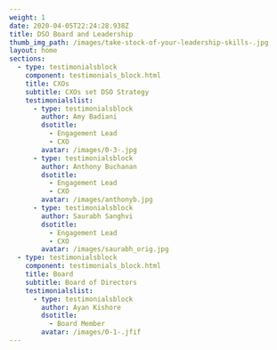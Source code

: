 ```yaml
---
weight: 1
date: 2020-04-05T22:24:28.938Z
title: DSO Board and Leadership
thumb_img_path: /images/take-stock-of-your-leadership-skills-.jpg
layout: home
sections:
  - type: testimonialsblock
    component: testimonials_block.html
    title: CXOs
    subtitle: CXOs set DSO Strategy
    testimonialslist:
      - type: testimonialsblock
        author: Amy Badiani
        dsotitle:
          - Engagement Lead
          - CXO
        avatar: /images/0-3-.jpg
      - type: testimonialsblock
        author: Anthony Buchanan
        dsotitle:
          - Engagement Lead
          - CXO
        avatar: /images/anthonyb.jpg
      - type: testimonialsblock
        author: Saurabh Sanghvi
        dsotitle:
          - Engagement Lead
          - CXO
        avatar: /images/saurabh_orig.jpg
  - type: testimonialsblock
    component: testimonials_block.html
    title: Board
    subtitle: Board of Directors
    testimonialslist:
      - type: testimonialsblock
        author: Ayan Kishore
        dsotitle:
          - Board Member
        avatar: /images/0-1-.jfif
---
```

